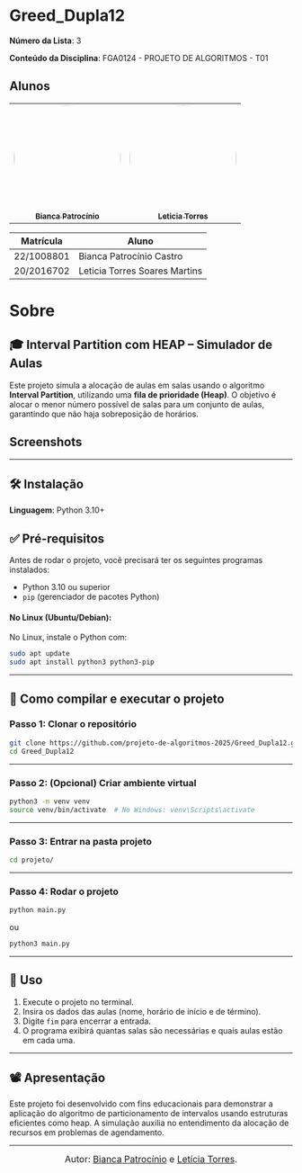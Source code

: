 # Greed_Dupla12

**Número da Lista**: 3


**Conteúdo da Disciplina**: FGA0124 - PROJETO DE ALGORITMOS - T01  


## Alunos


<div align = "center">
<table>
  <tr>
    <td align="center"><a href="https://github.com/BiancaPatrocinio7"><img style="border-radius: 50%;" src="https://github.com/BiancaPatrocinio7.png" width="190;" alt=""/><br /><sub><b>Bianca Patrocínio</b></sub></a><br /><a href="Link git" title="Rocketseat"></a></td>
    <td align="center"><a href="https://github.com/leticiatmartins"><img style="border-radius: 50%;" src="https://github.com/leticiatmartins.png" width="190px;" alt=""/><br /><sub><b>Leticia Torres </b></sub></a><br />
  </tr>
</table>

| Matrícula   | Aluno                             |
| ----------- | ---------------------------------- |
| 22/1008801  | Bianca Patrocínio Castro           |
| 20/2016702  | Leticia Torres Soares Martins      |
</div>

# Sobre 

## 🎓 Interval Partition com HEAP – Simulador de Aulas

Este projeto simula a alocação de aulas em salas usando o algoritmo **Interval Partition**, utilizando uma **fila de prioridade (Heap)**. O objetivo é alocar o menor número possível de salas para um conjunto de aulas, garantindo que não haja sobreposição de horários.



## Screenshots


---

## 🛠️ Instalação 
**Linguagem**: Python 3.10+

## ✅ Pré-requisitos

Antes de rodar o projeto, você precisará ter os seguintes programas instalados:

- Python 3.10 ou superior
- `pip` (gerenciador de pacotes Python)


#### No Linux (Ubuntu/Debian):

No Linux, instale o Python com:

```bash
sudo apt update
sudo apt install python3 python3-pip
```

---

## 🚀 Como compilar e executar o projeto

### Passo 1: Clonar o repositório

```bash
git clone https://github.com/projeto-de-algoritmos-2025/Greed_Dupla12.git
cd Greed_Dupla12
```

---

### Passo 2: (Opcional) Criar ambiente virtual

```bash
python3 -m venv venv
source venv/bin/activate  # No Windows: venv\Scripts\activate
```

---

### Passo 3: Entrar na pasta projeto

```bash
cd projeto/
```

---

### Passo 4: Rodar o projeto

```bash
python main.py
```
ou

```bash
python3 main.py
```

---

## 🧪 Uso

1. Execute o projeto no terminal.
2. Insira os dados das aulas (nome, horário de início e de término).
3. Digite `fim` para encerrar a entrada.
4. O programa exibirá quantas salas são necessárias e quais aulas estão em cada uma.

---

## 📽️ Apresentação

Este projeto foi desenvolvido com fins educacionais para demonstrar a aplicação do algoritmo de particionamento de intervalos usando estruturas eficientes como heap. A simulação auxilia no entendimento da alocação de recursos em problemas de agendamento.

---

<font size="3"><p style="text-align: center">Autor: [Bianca Patrocínio](https://github.com/BiancaPatrocinio7) e [Letícia Torres](https://github.com/leticiatmartins).</p></font>

```



